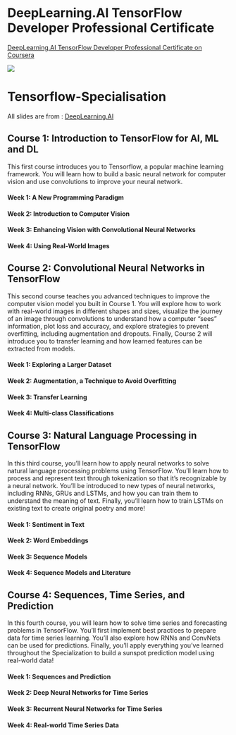 # DeepLearning.AI TensorFlow Developer Professional Certificate

[DeepLearning.AI TensorFlow Developer Professional Certificate on Coursera](https://www.coursera.org/professional-certificates/tensorflow-in-practice)

[<img src="[https://github.com/GalaX1us/Tensorflow-Specialisation/blob/main/Specialization%20Certificate.pdf]"/>](https://https//coursera.org/verify/professional-cert/W3P5YZKP29BM)


# Tensorflow-Specialisation
All slides are from : [DeepLearning.AI](https://www.deeplearning.ai/)


## Course 1: Introduction to TensorFlow for AI, ML and DL

This first course introduces you to Tensorflow, a popular machine learning framework. You will learn how to build a basic neural network for computer vision and use convolutions to improve your neural network.

#### Week 1: A New Programming Paradigm

#### Week 2: Introduction to Computer Vision

#### Week 3: Enhancing Vision with Convolutional Neural Networks

#### Week 4: Using Real-World Images


## Course 2: Convolutional Neural Networks in TensorFlow

This second course teaches you advanced techniques to improve the computer vision model you built in Course 1. You will explore how to work with real-world images in different shapes and sizes, visualize the journey of an image through convolutions to understand how a computer “sees” information, plot loss and accuracy, and explore strategies to prevent overfitting, including augmentation and dropouts. Finally, Course 2 will introduce you to transfer learning and how learned features can be extracted from models.

#### Week 1: Exploring a Larger Dataset

#### Week 2: Augmentation, a Technique to Avoid Overfitting

#### Week 3: Transfer Learning

#### Week 4: Multi-class Classifications


## Course 3: Natural Language Processing in TensorFlow

In this third course, you’ll learn how to apply neural networks to solve natural language processing problems using TensorFlow. You’ll learn how to process and represent text through tokenization so that it’s recognizable by a neural network. You’ll be introduced to new types of neural networks, including RNNs, GRUs and LSTMs, and how you can train them to understand the meaning of text. Finally, you’ll learn how to train LSTMs on existing text to create original poetry and more!

#### Week 1: Sentiment in Text

#### Week 2: Word Embeddings

#### Week 3: Sequence Models

#### Week 4: Sequence Models and Literature


## Course 4: Sequences, Time Series, and Prediction

In this fourth course, you will learn how to solve time series and forecasting problems in TensorFlow. You’ll first implement best practices to prepare data for time series learning. You’ll also explore how RNNs and ConvNets can be used for predictions. Finally, you’ll apply everything you’ve learned throughout the Specialization to build a sunspot prediction model using real-world data!

#### Week 1: Sequences and Prediction

#### Week 2: Deep Neural Networks for Time Series

#### Week 3: Recurrent Neural Networks for Time Series

#### Week 4: Real-world Time Series Data
